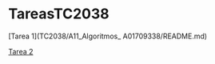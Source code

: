 # TareasTC2038


[Tarea 1](TC2038/A11_Algoritmos_ A01709338/README.md)

[Tarea 2](TC2038/Actividad1_4/main.cpp)
